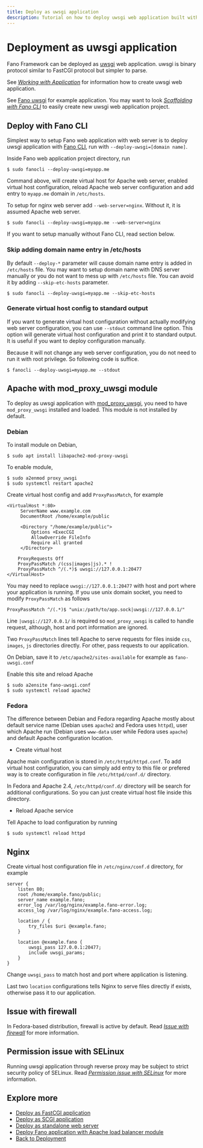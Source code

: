 ```yaml
---
title: Deploy as uwsgi application
description: Tutorial on how to deploy uwsgi web application built with Fano Framework to various web servers.
---
```


<h1 class="major">Deployment as uwsgi application</h1>

Fano Framework can be deployed as [uwsgi](https://uwsgi-docs.readthedocs.io/en/latest/Protocol.html) web application. uwsgi is binary protocol similar to FastCGI protocol
but simpler to parse.

See *[Working with Application](/working-with-application)* for information how to create uwsgi web application.

See [Fano uwsgi](https://github.com/fanoframework/fano-uwsgi) for example application.
You may want to look *[Scaffolding with Fano CLI](/scaffolding-with-fano-cli)* to easily create new uwsgi web application project.

## Deploy with Fano CLI

Simplest way to setup Fano web application with web server is to deploy uwsgi application with [Fano CLI](https://github.com/fanoframework/fano-cli), run with `--deploy-uwsgi=[domain name]`.

Inside Fano web application project directory, run

```
$ sudo fanocli --deploy-uwsgi=myapp.me
```

Command above, will create virtual host for Apache web server, enabled virtual host configuration, reload Apache web server configuration and add entry to `myapp.me` domain in `/etc/hosts`.

To setup for nginx web server add `--web-server=nginx`. Without it, it is assumed Apache web server.

```
$ sudo fanocli --deploy-uwsgi=myapp.me --web-server=nginx
```

If you want to setup manually without Fano CLI, read section below.

### Skip adding domain name entry in /etc/hosts

By default `--deploy-*` parameter will cause domain name entry is added in `/etc/hosts` file. You may want to setup domain name with DNS server manually or you do not want to mess up with `/etc/hosts` file. You can avoid it by adding `--skip-etc-hosts` parameter.

```
$ sudo fanocli --deploy-uwsgi=myapp.me --skip-etc-hosts
```

### Generate virtual host config to standard output

If you want to generate virtual host configuration without actually modifying
web server configuration, you can use `--stdout` command line option.
This option will generate virtual host configuration  and print it to standard output. It is useful if you want to deploy configuration manually.

Because it will not change any web server configuration, you do not need to run it with root privilege. So following code is suffice.

```
$ fanocli --deploy-uwsgi=myapp.me --stdout
```

## Apache with mod_proxy_uwsgi module

To deploy as uwsgi application with [mod_proxy_uwsgi](https://httpd.apache.org/docs/2.4/mod/mod_proxy_uwsgi.html), you need to have `mod_proxy_uwsgi` installed and loaded. This module is not installed by default.

### Debian

To install module on Debian,

```
$ sudo apt install libapache2-mod-proxy-uwsgi
```

To enable module,

```
$ sudo a2enmod proxy_uwsgi
$ sudo systemctl restart apache2
```

Create virtual host config and add `ProxyPassMatch`, for example

```
<VirtualHost *:80>
     ServerName www.example.com
     DocumentRoot /home/example/public

     <Directory "/home/example/public">
         Options +ExecCGI
         AllowOverride FileInfo
         Require all granted
     </Directory>

    ProxyRequests Off
    ProxyPassMatch /(css|images|js).* !
    ProxyPassMatch ^/(.*)$ uwsgi://127.0.0.1:20477
</VirtualHost>
```
You may need to replace `uwsgi://127.0.0.1:20477` with host and port where your
application is running. If you use unix domain socket, you need to modify `ProxyPassMatch` as follows

```
ProxyPassMatch ^/(.*)$ "unix:/path/to/app.sock|uwsgi://127.0.0.1/"
```

Line `|uwsgi://127.0.0.1/` is required so `mod_proxy_uwsgi` is called to handle request, although, host and port information are ignored.

Two `ProxyPassMatch` lines tell Apache to serve requests for
files inside `css`, `images`, `js` directories directly. For other, pass requests to our application.

On Debian, save it to `/etc/apache2/sites-available` for example as `fano-uwsgi.conf`

Enable this site and reload Apache

```
$ sudo a2ensite fano-uwsgi.conf
$ sudo systemctl reload apache2
```

### Fedora

The difference between Debian and Fedora regarding Apache mostly about default service name (Debian uses `apache2` and Fedora uses `httpd`), user which Apache run (Debian uses `www-data` user while Fedora uses `apache`) and default Apache configuration location.

- Create virtual host

Apache main configuration is stored in `/etc/httpd/httpd.conf`. To add virtual host configuration, you can simply add entry to this file or prefered way is to create configuration in file `/etc/httpd/conf.d/` directory.

In Fedora and Apache 2.4, `/etc/httpd/conf.d/` directory will be search for additional configurations. So you can just create virtual host file inside this directory.

- Reload Apache service

Tell Apache to load configuration by running

```
$ sudo systemctl reload httpd
```

## Nginx

Create virtual host configuration file in `/etc/nginx/conf.d` directory, for example

```
server {
    listen 80;
    root /home/example.fano/public;
    server_name example.fano;
    error_log /var/log/nginx/example.fano-error.log;
    access_log /var/log/nginx/example.fano-access.log;

    location / {
        try_files $uri @example.fano;
    }

    location @example.fano {
        uwsgi_pass 127.0.0.1:20477;
        include uwsgi_params;
    }
}
```
Change `uwsgi_pass` to match host and port where application is listening.

Last two `location` configurations tells Nginx to serve files directly if exists, otherwise pass it to our application.

## Issue with firewall

In Fedora-based distribution, firewall is active by default. Read *[Issue with firewall](/deployment/scgi#issue-with-firewall)* for more information.

## Permission issue with SELinux

Running uwsgi application through reverse proxy may be subject to strict security policy of SELinux. Read *[Permission issue with SELinux](/deployment/scgi#permission-issue-with-selinux)* for more information.

## Explore more

- [Deploy as FastCGI application](/deployment/fastcgi)
- [Deploy as SCGI application](/deployment/scgi)
- [Deploy as standalone web server](/deployment/standalone-web-server)
- [Deploy Fano application with Apache load balancer module](/deployment/load-balancer-setup)
- [Back to Deployment](/deployment)
